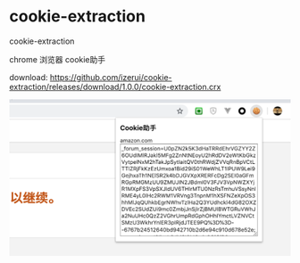 # cookie-extraction
cookie-extraction

chrome 浏览器 cookie助手

download: https://github.com/izerui/cookie-extraction/releases/download/1.0.0/cookie-extraction.crx 

![usage](https://github.com/izerui/cookie-extraction/blob/master/screen.png)
